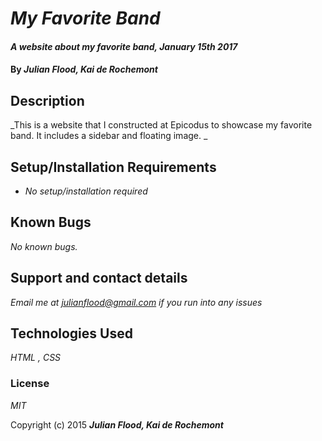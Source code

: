 # _My Favorite Band_

#### _A website about my favorite band, January 15th 2017_

#### By _**Julian Flood, Kai de Rochemont**_

## Description

_This is a website that I constructed at Epicodus to showcase my favorite band. It includes a sidebar and floating image. _

## Setup/Installation Requirements

* _No setup/installation required_


## Known Bugs

_No known bugs._

## Support and contact details

_Email me at julianflood@gmail.com if you run into any issues_

## Technologies Used

_HTML , CSS_

### License

*MIT*

Copyright (c) 2015 **_Julian Flood, Kai de Rochemont_**

